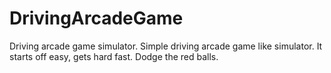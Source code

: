 # DrivingArcadeGame
Driving arcade game simulator.
Simple driving arcade game like simulator.  It starts off easy, gets hard fast. Dodge the red balls.
